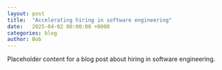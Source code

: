 ```yaml
---
layout: post
title:  "Accelerating hiring in software engineering"
date:   2025-04-02 00:00:00 +0000
categories: blog
author: Bob
---
```


Placeholder content for a blog post about hiring in software engineering.